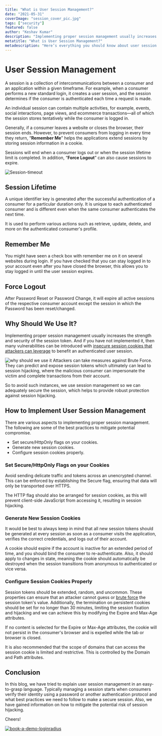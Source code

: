```yaml
---
title: "What is User Session Management?"
date: "2021-05-31"
coverImage: "session_cover_pic.jpg"
tags: ["security"]
featured: false
author: "Keshav Kumar"
description: "Implementing proper session management usually increases the strength and security of the session token.  And if you have not implemented it, then many vulnerabilities can be introduced with insecure session cookies that attackers can leverage to benefit an authenticated user session."
metatitle: "What is User Session Management?"
metadescription: "Here’s everything you should know about user session management. The best practices to mitigate potential compromise while implementing proper session management."
---
```


# User Session Management 

A session is a collection of intercommunications between a consumer and an application within a given timeframe. For example, when a consumer performs a new standard login, it creates a user session, and the session determines if the consumer is authenticated each time a request is made.  

An individual session can contain multiple activities, for example, events, social interactions, page views, and ecommerce transactions—all of which the session stores tentatively while the consumer is logged in.

Generally, if a consumer leaves a website or closes the browser, their session ends. However, to prevent consumers from logging in every time they return, “**Remember Me**” helps the applications extend sessions by storing session information in a cookie. 

Sessions  will end when a consumer logs out or when the session lifetime limit is completed. In addition, “**Force Logout**” can also cause sessions to expire.

![Session-timeout](https://apidocs.lrcontent.com/images/session_cover_pic_83860b6666e6d2da1.12947413.jpg "user-session-timeout")

## Session Lifetime

A unique identifier key is generated after the successful authentication of a consumer for a particular duration only. It is unique to each authenticated consumer and is different even when the same consumer authenticates the next time. 

It is used to perform various actions such as retrieve, update, delete, and more on the authenticated consumer's profile.

## Remember Me

You might have seen a check box with remember me on it on several websites during login. If you have checked that you can stay logged in to your account even after you have closed the browser, this allows you to stay logged in until the user session expires.

## Force Logout

After Password Reset or Password Change, it will expire all active sessions of the respective consumer account except the session in which the Password has been reset/changed.

## Why Should We Use It?

Implementing proper session management usually increases the strength and security of the session token.  And if you have not implemented it, then many vulnerabilities can be introduced with [insecure session cookies that attackers can leverage](https://www.loginradius.com/blog/start-with-identity/2021/01/7-web-app-sec-threats/) to benefit an authenticated user session.  

![why should we use it](https://apidocs.lrcontent.com/images/coding_user_session_1203460b665f4b0b5a0.73078317.jpg "user-session-management")
Attackers can take measures against Brute Force. They can predict and expose session tokens which ultimately can lead to session hijacking, where the malicious consumer can impersonate the victim and complete transactions from their account. 

So to avoid such instances, we use session management so we can adequately secure the session, which helps to provide robust protection against session hijacking. 

## How to Implement User Session Management

There are various aspects to implementing proper session management. The following are some of the best practices to mitigate potential compromise. 

- Set secure/HttpOnly flags on your cookies.
- Generate new session cookies.
- Configure session cookies properly.

### **Set Secure/HttpOnly Flags on your Cookies**

Avoid sending delicate traffic and tokens across an unencrypted channel. This can be enforced by establishing the Secure flag, ensuring that data will only be transported over HTTPS. 

The HTTP flag should also be arranged for session cookies, as this will prevent client-side JavaScript from accessing it, resulting in session hijacking.


### **Generate New Session Cookies**

It would be best to always keep in mind that all new session tokens should be generated at every session as soon as a consumer visits the application, verifies the correct credentials, and logs out of their account. 

A cookie should expire if the account is inactive for an extended period of time, and you should bind the consumer to re-authenticate. Also, it should apply to changes in state, meaning the cookie should automatically be destroyed when the session transitions from anonymous to authenticated or vice versa.


### **Configure Session Cookies Properly**

Session tokens should be extended, random, and uncommon. These properties can ensure that an attacker cannot guess or [brute force](https://www.loginradius.com/blog/start-with-identity/2021/02/brute-force-lockout/) the session token's value. Additionally, the termination on persistent cookies should be set for no longer than 30 minutes, limiting the session fixation and hijacking and we can achieve this by modifying the Expire and Max-Age attributes. 

If no content is selected for the Expire or Max-Age attributes, the cookie will not persist in the consumer's browser and is expelled while the tab or browser is closed.

It is also recommended that the scope of domains that can access the session cookie is limited and restrictive. This is controlled by the Domain and Path attributes.

## Conclusion 
In this blog, we have tried to explain user session management in an easy-to-grasp language. Typically managing a session starts when consumers verify their identity using a password or another authentication protocol and what best practices we need to follow to make a secure session. Also, we have gained information on how to mitigate the potential risk of session hijacking.

Cheers!

[![book-a-demo-loginradius](book-a-demo-loginradius.png)](https://www.loginradius.com/book-a-demo/)